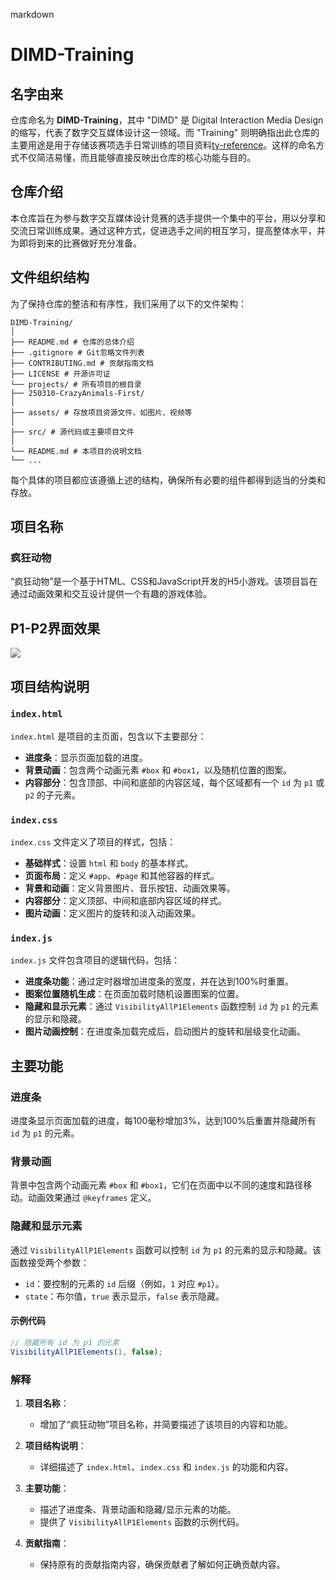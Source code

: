 markdown
# DIMD-Training

## 名字由来

仓库命名为 **DIMD-Training**，其中 "DIMD" 是 Digital Interaction Media Design 的缩写，代表了数字交互媒体设计这一领域。而 "Training" 则明确指出此仓库的主要用途是用于存储该赛项选手日常训练的项目资料[ty-reference](4)。这样的命名方式不仅简洁易懂，而且能够直接反映出仓库的核心功能与目的。

## 仓库介绍

本仓库旨在为参与数字交互媒体设计竞赛的选手提供一个集中的平台，用以分享和交流日常训练成果。通过这种方式，促进选手之间的相互学习，提高整体水平，并为即将到来的比赛做好充分准备。

## 文件组织结构

为了保持仓库的整洁和有序性，我们采用了以下的文件架构：
```
DIMD-Training/ 
│ 
├── README.md # 仓库的总体介绍 
├── .gitignore # Git忽略文件列表 
├── CONTRIBUTING.md # 贡献指南文档 
├── LICENSE # 开源许可证 
└── projects/ # 所有项目的根目录 
├── 250310-CrazyAnimals-First/ 
│ 
├── assets/ # 存放项目资源文件，如图片、视频等 
│ 
├── src/ # 源代码或主要项目文件 
│ 
└── README.md # 本项目的说明文档 
└── ...
```
每个具体的项目都应该遵循上述的结构，确保所有必要的组件都得到适当的分类和存放。

## 项目名称

### 疯狂动物

“疯狂动物”是一个基于HTML、CSS和JavaScript开发的H5小游戏。该项目旨在通过动画效果和交互设计提供一个有趣的游戏体验。

## P1-P2界面效果

<div> 
   <img src="preview/P1-P2.gif">
</div>

## 项目结构说明

### `index.html`

`index.html` 是项目的主页面，包含以下主要部分：
- **进度条**：显示页面加载的进度。
- **背景动画**：包含两个动画元素 `#box` 和 `#box1`，以及随机位置的图案。
- **内容部分**：包含顶部、中间和底部的内容区域，每个区域都有一个 `id` 为 `p1` 或 `p2` 的子元素。

### `index.css`

`index.css` 文件定义了项目的样式，包括：
- **基础样式**：设置 `html` 和 `body` 的基本样式。
- **页面布局**：定义 `#app`、`#page` 和其他容器的样式。
- **背景和动画**：定义背景图片、音乐按钮、动画效果等。
- **内容部分**：定义顶部、中间和底部内容区域的样式。
- **图片动画**：定义图片的旋转和淡入动画效果。

### `index.js`

`index.js` 文件包含项目的逻辑代码，包括：
- **进度条功能**：通过定时器增加进度条的宽度，并在达到100%时重置。
- **图案位置随机生成**：在页面加载时随机设置图案的位置。
- **隐藏和显示元素**：通过 `VisibilityAllP1Elements` 函数控制 `id` 为 `p1` 的元素的显示和隐藏。
- **图片动画控制**：在进度条加载完成后，启动图片的旋转和层级变化动画。

## 主要功能

### 进度条

进度条显示页面加载的进度，每100毫秒增加3%，达到100%后重置并隐藏所有 `id` 为 `p1` 的元素。

### 背景动画

背景中包含两个动画元素 `#box` 和 `#box1`，它们在页面中以不同的速度和路径移动。动画效果通过 `@keyframes` 定义。

### 隐藏和显示元素

通过 `VisibilityAllP1Elements` 函数可以控制 `id` 为 `p1` 的元素的显示和隐藏。该函数接受两个参数：
- `id`：要控制的元素的 `id` 后缀（例如，`1` 对应 `#p1`）。
- `state`：布尔值，`true` 表示显示，`false` 表示隐藏。

#### 示例代码

```javascript
// 隐藏所有 id 为 p1 的元素
VisibilityAllP1Elements(1, false);
```
### 解释

1. **项目名称**：
   - 增加了“疯狂动物”项目名称，并简要描述了该项目的内容和功能。

2. **项目结构说明**：
   - 详细描述了 `index.html`、`index.css` 和 `index.js` 的功能和内容。

3. **主要功能**：
   - 描述了进度条、背景动画和隐藏/显示元素的功能。
   - 提供了 `VisibilityAllP1Elements` 函数的示例代码。

4. **贡献指南**：
   - 保持原有的贡献指南内容，确保贡献者了解如何正确贡献内容。